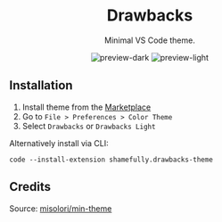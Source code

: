 <div align="center">

# Drawbacks
Minimal VS Code theme.

![preview-dark](https://raw.githubusercontent.com/shamefully/drawbacks-theme/master/screenshot-dark.png)
![preview-light](https://raw.githubusercontent.com/shamefully/drawbacks-theme/master/screenshot-light.png)

</div>

## Installation
1. Install theme from the [Marketplace](https://marketplace.visualstudio.com/items?itemName=shamefully.drawbacks-theme)
2. Go to `File > Preferences > Color Theme`
3. Select `Drawbacks` or `Drawbacks Light`

Alternatively install via CLI:
```
code --install-extension shamefully.drawbacks-theme
```

## Credits
Source: [misolori/min-theme](https://github.com/misolori/min-theme)
